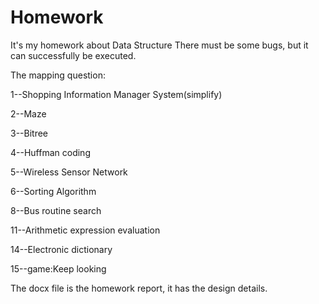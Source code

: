 # Homework
It's my homework about Data Structure
There must be some bugs, but it can successfully be executed.

The mapping question:

1--Shopping Information Manager System(simplify)

2--Maze

3--Bitree 

4--Huffman coding

5--Wireless Sensor Network

6--Sorting Algorithm

8--Bus routine search

11--Arithmetic expression evaluation

14--Electronic dictionary

15--game:Keep looking

The docx file is the homework report, it has the design details.
